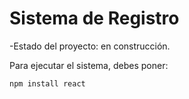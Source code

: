 <h1>Sistema de Registro</h1>

-Estado del proyecto: en construcción.

Para ejecutar el sistema, debes poner:

```npm install react```
